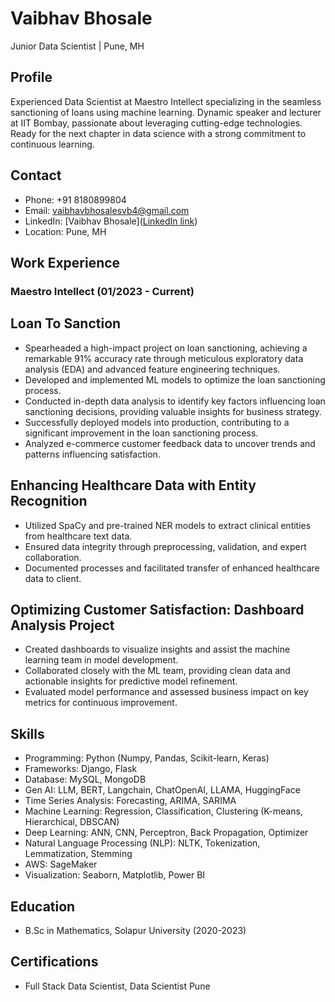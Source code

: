 # Vaibhav Bhosale
Junior Data Scientist | Pune, MH

## Profile
Experienced Data Scientist at Maestro Intellect specializing in the seamless sanctioning of loans using machine learning. Dynamic speaker and lecturer at IIT Bombay, passionate about leveraging cutting-edge technologies. Ready for the next chapter in data science with a strong commitment to continuous learning.

## Contact
- Phone: +91 8180899804
- Email: vaibhavbhosalesvb4@gmail.com
- LinkedIn: [Vaibhav Bhosale]([LinkedIn link](https://www.linkedin.com/in/vaibhav-bhosale-5a754726b/))
- Location: Pune, MH

## Work Experience
### Maestro Intellect (01/2023 - Current)
## Loan To Sanction
- Spearheaded a high-impact project on loan sanctioning, achieving a remarkable 91% accuracy rate through meticulous exploratory data analysis (EDA) and advanced feature engineering techniques.
- Developed and implemented ML models to optimize the loan sanctioning process.
- Conducted in-depth data analysis to identify key factors influencing loan sanctioning decisions, providing valuable insights for business strategy.
- Successfully deployed models into production, contributing to a significant improvement in the loan sanctioning process.
- Analyzed e-commerce customer feedback data to uncover trends and patterns influencing satisfaction.
## Enhancing Healthcare Data with Entity Recognition
- Utilized SpaCy and pre-trained NER models to extract clinical entities from healthcare text data.
- Ensured data integrity through preprocessing, validation, and expert collaboration.
- Documented processes and facilitated transfer of enhanced healthcare data to client.

## Optimizing Customer Satisfaction: Dashboard Analysis Project
- Created dashboards to visualize insights and assist the machine learning team in model development.
- Collaborated closely with the ML team, providing clean data and actionable insights for predictive model refinement.
- Evaluated model performance and assessed business impact on key metrics for continuous improvement.

## Skills
- Programming: Python (Numpy, Pandas, Scikit-learn, Keras)
- Frameworks: Django, Flask
- Database: MySQL, MongoDB
- Gen AI: LLM, BERT, Langchain, ChatOpenAI, LLAMA, HuggingFace
- Time Series Analysis: Forecasting, ARIMA, SARIMA
- Machine Learning: Regression, Classification, Clustering (K-means, Hierarchical, DBSCAN)
- Deep Learning: ANN, CNN, Perceptron, Back Propagation, Optimizer
- Natural Language Processing (NLP): NLTK, Tokenization, Lemmatization, Stemming
- AWS: SageMaker
- Visualization: Seaborn, Matplotlib, Power BI

## Education
- B.Sc in Mathematics, Solapur University (2020-2023)

## Certifications
- Full Stack Data Scientist, Data Scientist Pune

